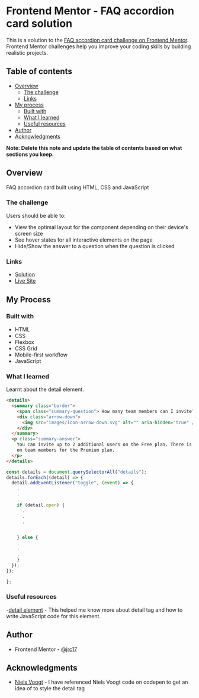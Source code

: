 # Frontend Mentor - FAQ accordion card solution

This is a solution to the [FAQ accordion card challenge on Frontend Mentor](https://www.frontendmentor.io/challenges/faq-accordion-card-XlyjD0Oam). Frontend Mentor challenges help you improve your coding skills by building realistic projects.

## Table of contents

- [Overview](#overview)
  - [The challenge](#the-challenge)
  - [Links](#links)
- [My process](#my-process)
  - [Built with](#built-with)
  - [What I learned](#what-i-learned)
  - [Useful resources](#useful-resources)
- [Author](#author)
- [Acknowledgments](#acknowledgments)

**Note: Delete this note and update the table of contents based on what sections you keep.**

## Overview

FAQ accordion card built using HTML, CSS and JavaScript

### The challenge

Users should be able to:

- View the optimal layout for the component depending on their device's screen size
- See hover states for all interactive elements on the page
- Hide/Show the answer to a question when the question is clicked

### Links

- [Solution](https://github.com/jrc17/faq-accordion-card-main)
- [Live Site](https://jrc17.github.io/faq-accordion-card-main/)

## My Process

### Built with

- HTML
- CSS
- Flexbox
- CSS Grid
- Mobile-first workflow
- JavaScript

### What I learned

Learnt about the detail element.

```html
<details>
  <summary class="border">
    <span class="summary-question"> How many team members can I invite? </span>
    <div class="arrow-down">
      <img src="images/icon-arrow-down.svg" alt="" aria-hidden="true" />
    </div>
  </summary>
  <p class="summary-answer">
    You can invite up to 2 additional users on the Free plan. There is no limit
    on team members for the Premium plan.
  </p>
</details>
```

```js
const details = document.querySelectorAll("details");
details.forEach((detail) => {
  detail.addEventListener("toggle", (event) => {
    .
    .
    .
    if (detail.open) {
      .
      .
      .


    } else {
    .
    .
    .
    }
  });
});

};
```

### Useful resources

-[detail element](https://developer.mozilla.org/en-US/docs/Web/HTML/Element/details) - This helped me know more about detail tag and how to write JavaScript code for this element.

## Author

- Frontend Mentor - [@jrc17](https://www.frontendmentor.io/profile/jrc17)

## Acknowledgments

- [Niels Voogt](https://codepen.io/NielsVoogt/pen/YbaNPd) - I have referenced Niels Voogt code on codepen to get an idea of to style the detail tag
